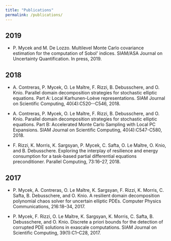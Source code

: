 ```yaml
---
title: "Publications"
permalink: /publications/
---
```


## 2019
* P. Mycek and M. De Lozzo. Multilevel Monte Carlo covariance estimation for the computation of Sobol' indices. SIAM/ASA Journal on Uncertainty Quantification. In press, 2019.  
[<i class="far fa-file-pdf fa-lg"></i>](https://cerfacs.fr/wp-content/uploads/2019/09/technical_report18_128.pdf)

## 2018
* A. Contreras, P. Mycek, O. Le Maître, F. Rizzi, B. Debusschere, and O. Knio. Parallel domain decomposition strategies for stochastic elliptic equations. Part A: Local Karhunen-Loève representations. SIAM Journal on Scientific Computing, 40(4):C520--C546, 2018.  
[<i class="ai ai-doi ai-lg"></i>](https://doi.org/10.1137/17M1132185) 
[<i class="far fa-file-pdf fa-lg"></i>](https://perso.limsi.fr/olm/archives/paper_DDA.pdf)

* A. Contreras, P. Mycek, O. Le Maître, F. Rizzi, B. Debusschere, and O. Knio. Parallel domain decomposition strategies for stochastic elliptic equations. Part B: Accelerated Monte Carlo Sampling with Local PC Expansions. SIAM Journal on Scientific Computing, 40(4):C547-C580, 2018.  
[<i class="ai ai-doi ai-lg"></i>](https://doi.org/10.1137/17M1132197) 
[<i class="far fa-file-pdf fa-lg"></i>](https://perso.limsi.fr/olm/archives/paper_DDB.pdf)

* F. Rizzi, K. Morris, K. Sargsyan, P. Mycek, C. Safta, O. Le Maître, O. Knio, and B. Debusschere. Exploring the interplay of resilience and energy consumption for a task-based partial differential equations preconditioner. Parallel Computing, 73:16–27, 2018.  
[<i class="ai ai-doi ai-lg"></i>](https://doi.org/10.1016/j.parco.2017.05.005) 
[<i class="far fa-file-pdf fa-lg"></i>](https://perso.limsi.fr/olm/archives/exa_ParCo.pdf)

## 2017
* P. Mycek, A. Contreras, O. Le Maître, K. Sargsyan, F. Rizzi, K. Morris, C. Safta, B. Debusschere, and O. Knio. A resilient domain decomposition polynomial chaos solver for uncertain elliptic PDEs. Computer Physics Communications, 216:18–34, 2017.

* P. Mycek, F. Rizzi, O. Le Maître, K. Sargsyan, K. Morris, C. Safta, B. Debusschere, and O. Knio. Discrete a priori bounds for the detection of corrupted PDE solutions in exascale computations. SIAM Journal on Scientific Computing, 39(1):C1–C28, 2017.
